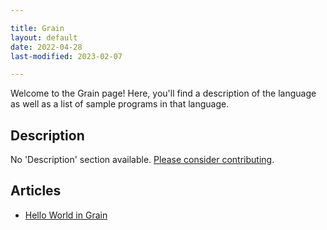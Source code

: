 ```yaml
---

title: Grain
layout: default
date: 2022-04-28
last-modified: 2023-02-07

---
```


Welcome to the Grain page! Here, you'll find a description of the language as well as a list of sample programs in that language.

## Description

No 'Description' section available. [Please consider contributing](https://github.com/TheRenegadeCoder/sample-programs-website).

## Articles

- [Hello World in Grain](https://sampleprograms.io/projects/hello-world/grain)